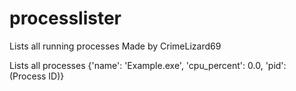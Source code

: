 # processlister
Lists all running processes
Made by CrimeLizard69

Lists all processes
{'name': 'Example.exe', 'cpu_percent': 0.0, 'pid': (Process ID)}
